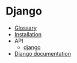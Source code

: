 # Django

- [Glossary](glossary.md)
- [Installation](installation.md)
- API
  - [django](api/django.md)
- [Django documentation](documentation.md)

